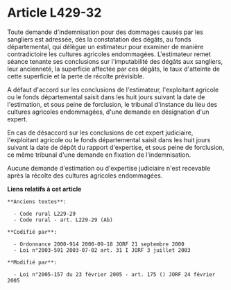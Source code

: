 # Article L429-32

Toute demande d'indemnisation pour des dommages causés par les sangliers est adressée, dès la constatation des dégâts, au
fonds départemental, qui délègue un estimateur pour examiner de manière contradictoire les cultures agricoles endommagées.
L'estimateur remet séance tenante ses conclusions sur l'imputabilité des dégâts aux sangliers, leur ancienneté, la superficie
affectée par ces dégâts, le taux d'atteinte de cette superficie et la perte de récolte prévisible.

A défaut d'accord sur les conclusions de l'estimateur, l'exploitant agricole ou le fonds départemental saisit dans les huit
jours suivant la date de l'estimation, et sous peine de forclusion, le tribunal d'instance du lieu des cultures agricoles
endommagées, d'une demande en désignation d'un expert.

En cas de désaccord sur les conclusions de cet expert judiciaire, l'exploitant agricole ou le fonds départemental saisit dans
les huit jours suivant la date de dépôt du rapport d'expertise, et sous peine de forclusion, ce même tribunal d'une demande
en fixation de l'indemnisation.

Aucune demande d'estimation ou d'expertise judiciaire n'est recevable après la récolte des cultures agricoles endommagées.

**Liens relatifs à cet article**

	**Anciens textes**:

	  - Code rural L229-29
	  - Code rural - art. L229-29 (Ab)

	**Codifié par**:

	  - Ordonnance 2000-914 2000-09-18 JORF 21 septembre 2000
	  - Loi n°2003-591 2003-07-02 art. 31 I JORF 3 juillet 2003

	**Modifié par**:

	  - Loi n°2005-157 du 23 février 2005 - art. 175 () JORF 24 février 2005
